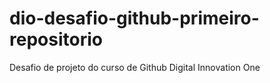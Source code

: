 # dio-desafio-github-primeiro-repositorio
Desafio de projeto do curso de Github Digital Innovation One

